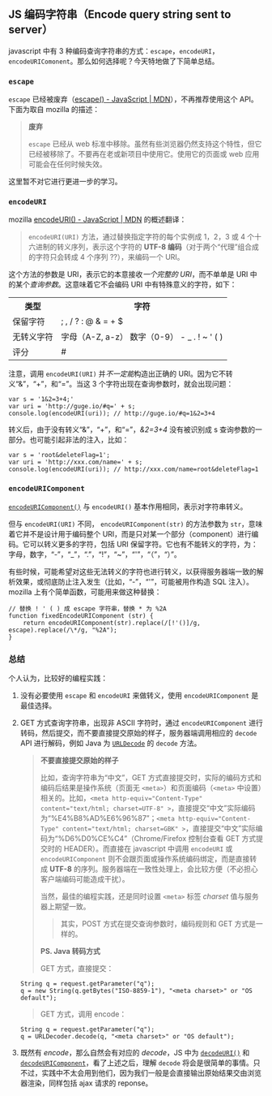 ## JS 编码字符串（Encode query string sent to server）

javascript 中有 3 种编码查询字符串的方式：`escape`，`encodeURI`，`encodeURIComonent`。那么如何选择呢？今天特地做了下简单总结。

### `escape`

`escape` 已经被废弃（[escape() - JavaScript | MDN](https://developer.mozilla.org/en-US/docs/Web/JavaScript/Reference/Global_Objects/escape)），不再推荐使用这个 API。下面为取自 mozilla 的描述：

 > **废弃**
 >
 > `escape` 已经从 web 标准中移除。虽然有些浏览器仍然支持这个特性，但它已经被移除了。不要再在老或新项目中使用它。使用它的页面或 web 应用可能会在任何时候失效。

这里暂不对它进行更进一步的学习。

### `encodeURI`

mozilla [encodeURI() - JavaScript | MDN](https://developer.mozilla.org/en-US/docs/Web/JavaScript/Reference/Global_Objects/encodeURI) 的概述翻译：

 > `encodeURI(URI)` 方法，通过替换指定字符的每个实例成 1，2，3 或 4 个十六进制的转义序列，表示这个字符的 **UTF-8 编码**（对于两个“代理”组合成的字符只会转成 4 个序列 ??），来编码一个 URI。

这个方法的参数是 URI，表示它的本意接收*一个完整的 URI*，而不单单是 URI 中的某个*查询参数*。这意味着它不会编码 URI 中有特殊意义的字符，如下：

<table>
	<tr><th>类型</th><th>字符</th></tr>
	<tr><td>保留字符</td><td>; , / ? : @ & = + $</td></tr>
	<tr><td>无转义字符</td><td>字母（A-Z, a-z） 数字（0-9） - _ . ! ~ ' ( )</td></tr>
	<tr><td>评分</td><td>#</td></tr>
</table>

注意，调用 `encodeURI(URI)` 并*不一定能*构造出正确的 URI。因为它不转义“&”，“+”，和“=”。当这 3 个字符出现在查询参数时，就会出现问题：

	var s = '1&2=3+4;'
	var uri = 'http://guge.io/#q=' + s;
	console.log(encodeURI(uri)); // http://guge.io/#q=1&2=3+4

转义后，由于没有转义“&”，“+”，和“=”，*&2=3+4* 没有被识别成 s 查询参数的一部分。也可能引起非法的注入，比如：

	var s = 'root&deleteFlag=1';
	var uri = 'http://xxx.com/name=' + s;
	console.log(encodeURI(uri)); // http://xxx.com/name=root&deleteFlag=1

### `encodeURIComponent`

[`encodeURIComponent()`](https://developer.mozilla.org/zh-CN/docs/Web/JavaScript/Reference/Global_Objects/encodeURIComponent) 与 `encodeURI()` 基本作用相同，表示对字符串转义。

但与 `encodeURI(URI)` 不同， `encodeURIComponent(str)` 的方法参数为 `str`，意味着它并不是设计用于编码整个 URI，而是只对某一个部分（component）进行编码。它可以转义更多的字符，包括 URI 保留字符。它也有不能转义的字符，为：字母，数字，“-”，“_”，“.”，“!”，“~”，“'”，“（”，“）”。

有些时候，可能希望对这些无法转义的字符也进行转义，以获得服务器端一致的解析效果，或彻底防止注入发生（比如，“-”，“'”，可能被用作构造 SQL 注入）。 mozilla 上有个简单函数，可能用来做这种替换：

	// 替换 ! ' ( ) 成 escape 字符串，替换 * 为 %2A
	function fixedEncodeURIComponent (str) {
		return encodeURIComponent(str).replace(/[!'()]/g, escape).replace(/\*/g, "%2A");
	}

### 总结

个人认为，比较好的编程实践：

 1. 没有必要使用 `escape` 和 `encodeURI` 来做转义，使用 `encodeURIComponent` 是最佳选择。
 2. GET 方式查询字符串，出现非 ASCII 字符时，通过 `encodeURIComponent` 进行转码，然后提交，而不要直接提交原始的样子，服务器端调用相应的 `decode` API 进行解码，例如 Java 为 [`URLDecode`](http://docs.oracle.com/javase/7/docs/api/java/net/URLDecoder.html) 的 `decode` 方法。
	
	> **不要直接提交原始的样子**
	> 
	> 比如，查询字符串为“中文”，GET 方式直接提交时，实际的编码方式和编码后结果是操作系统（页面无 `<meta>`）和页面编码（`<meta>` 中设置）相关的。比如，`<meta http-equiv="Content-Type" content="text/html; charset=UTF-8" >`，直接提交“中文”实际编码为“%E4%B8%AD%E6%96%87”；`<meta http-equiv="Content-Type" content="text/html; charset=GBK" >`，直接提交“中文”实际编码为“%D6%D0%CE%C4”（Chrome/Firefox 控制台查看 GET 方式提交时的 HEADER）。而直接在 javascript 中调用 `encodeURI` 或 `encodeURIComponent` 则不会跟页面或操作系统编码绑定，而是直接转成 **UTF-8** 的序列。服务器端在一致性处理上，会比较方便（不必担心客户端编码可能造成干扰）。
	> 
	> 当然，最佳的编程实践，还是同时设置 `<meta>` 标签 *charset* 值与服务器上期望一致。
	> 
	> > 其实，POST 方式在提交查询参数时，编码规则和 GET 方式是一样的。
	> 
	> **PS. Java 转码方式**
	> 
	> GET 方式，直接提交：
	
		String q = request.getParameter("q");
		q = new String(q.getBytes("ISO-8859-1"), "<meta charset>" or "OS default");
	
	> GET 方式，调用 encode：
	
		String q = request.getParameter("q");
		q = URLDecoder.decode(q, "<meta charset>" or "OS default");

 3. 既然有 *encode*，那么自然会有对应的 *decode*，JS 中为 [`decodeURI()`](https://developer.mozilla.org/en-US/docs/Web/JavaScript/Reference/Global_Objects/decodeURI) 和 [`decodeURIComponent`](https://developer.mozilla.org/en-US/docs/Web/JavaScript/Reference/Global_Objects/decodeURIComponent)，看了上述之后，理解 `decode` 将会是很简单的事情。只不过，实践中不太会用到他们，因为我们一般是会直接输出原始结果交由浏览器渲染，同样包括 ajax 请求的 reponse。